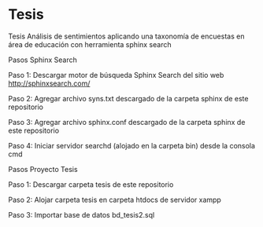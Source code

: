 # Tesis
Tesis Análisis de sentimientos aplicando una taxonomía de encuestas en área de educación con herramienta sphinx search

Pasos Sphinx Search

Paso 1: Descargar motor de búsqueda Sphinx Search del sitio web http://sphinxsearch.com/

Paso 2: Agregar archivo syns.txt descargado de la carpeta sphinx de este repositorio

Paso 3: Agregar archivo sphinx.conf descargado de la carpeta sphinx de este repositorio

Paso 4: Iniciar servidor searchd (alojado en la carpeta bin) desde la consola cmd

Pasos Proyecto Tesis

Paso 1: Descargar carpeta tesis de este repositorio

Paso 2: Alojar carpeta tesis en carpeta htdocs de servidor xampp

Paso 3: Importar base de datos bd_tesis2.sql
